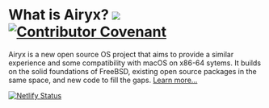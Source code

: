 # What is Airyx? ![](https://api.cirrus-ci.com/github/mszoek/airyx.svg?branch=main&task=airyx) [![Contributor Covenant](https://img.shields.io/badge/Contributor%20Covenant-2.1-4baaaa.svg)](CODE_OF_CONDUCT.md)

Airyx is a new open source OS project that aims to provide a similar experience and some compatibility with macOS on x86-64 sytems. It builds on the solid foundations of FreeBSD, existing open source packages in the same space, and new code to fill the gaps. [Learn more...](https://www.airyx.org/)

[![Netlify Status](https://api.netlify.com/api/v1/badges/53c5e3ef-f218-4bf2-bec5-608b7dbf14f6/deploy-status)](https://app.netlify.com/sites/airyxos/deploys)
